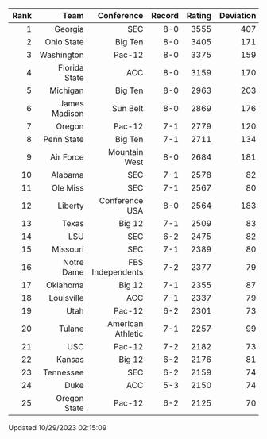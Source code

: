 | Rank  | Team                 | Conference           | Record   | Rating | Deviation |
| ---:  | ---:                 | ---:                 | ---:     | ---:   | ---:      |
| 1     | Georgia              | SEC                  | 8-0      | 3555   | 407       |
| 2     | Ohio State           | Big Ten              | 8-0      | 3405   | 171       |
| 3     | Washington           | Pac-12               | 8-0      | 3375   | 159       |
| 4     | Florida State        | ACC                  | 8-0      | 3159   | 170       |
| 5     | Michigan             | Big Ten              | 8-0      | 2963   | 203       |
| 6     | James Madison        | Sun Belt             | 8-0      | 2869   | 176       |
| 7     | Oregon               | Pac-12               | 7-1      | 2779   | 120       |
| 8     | Penn State           | Big Ten              | 7-1      | 2711   | 134       |
| 9     | Air Force            | Mountain West        | 8-0      | 2684   | 181       |
| 10    | Alabama              | SEC                  | 7-1      | 2578   | 82        |
| 11    | Ole Miss             | SEC                  | 7-1      | 2567   | 80        |
| 12    | Liberty              | Conference USA       | 8-0      | 2564   | 183       |
| 13    | Texas                | Big 12               | 7-1      | 2509   | 83        |
| 14    | LSU                  | SEC                  | 6-2      | 2475   | 82        |
| 15    | Missouri             | SEC                  | 7-1      | 2389   | 80        |
| 16    | Notre Dame           | FBS Independents     | 7-2      | 2377   | 79        |
| 17    | Oklahoma             | Big 12               | 7-1      | 2355   | 87        |
| 18    | Louisville           | ACC                  | 7-1      | 2337   | 79        |
| 19    | Utah                 | Pac-12               | 6-2      | 2301   | 73        |
| 20    | Tulane               | American Athletic    | 7-1      | 2257   | 99        |
| 21    | USC                  | Pac-12               | 7-2      | 2182   | 73        |
| 22    | Kansas               | Big 12               | 6-2      | 2176   | 81        |
| 23    | Tennessee            | SEC                  | 6-2      | 2159   | 74        |
| 24    | Duke                 | ACC                  | 5-3      | 2150   | 74        |
| 25    | Oregon State         | Pac-12               | 6-2      | 2125   | 70        |

Updated 10/29/2023 02:15:09

